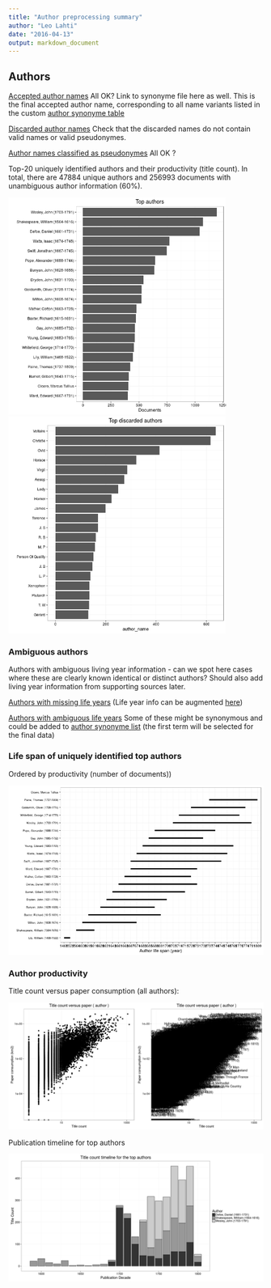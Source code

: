 ```yaml
---
title: "Author preprocessing summary"
author: "Leo Lahti"
date: "2016-04-13"
output: markdown_document
---
```


## Authors

[Accepted author names](output.tables/author_accepted.csv) All OK? Link to synonyme file here as well. This is the final accepted author name, corresponding to all name variants listed in the custom [author synonyme table](https://github.com/rOpenGov/bibliographica/blob/master/inst/extdata/ambiguous-authors.csv)

[Discarded author names](output.tables/author_discarded.csv) Check that the discarded names do not contain valid names or valid pseudonymes.

[Author names classified as pseudonymes](output.tables/author_pseudonymes.csv) All OK ?


Top-20 uniquely identified authors and their productivity (title count). In total, there are 47884 unique authors and 256993 documents with unambiguous author information (60%).

<img src="figure/summaryauthors-1.png" title="plot of chunk summaryauthors" alt="plot of chunk summaryauthors" width="430px" /><img src="figure/summaryauthors-2.png" title="plot of chunk summaryauthors" alt="plot of chunk summaryauthors" width="430px" />

### Ambiguous authors

Authors with ambiguous living year information - can we spot here
cases where these are clearly known identical or distinct authors?
Should also add living year information from supporting sources later.

[Authors with missing life years](output.tables/authors_missing_lifeyears.csv) (Life year info can be augmented [here](https://github.com/rOpenGov/bibliographica/blob/master/inst/extdata/author_info.csv))

[Authors with ambiguous life years](output.tables/author_life_ambiguous.csv) Some of these might be synonymous and could be added to [author synonyme list](https://github.com/rOpenGov/bibliographica/blob/master/inst/extdata/ambiguous-authors.csv) (the first term will be selected for the final data)


### Life span of uniquely identified top authors

Ordered by productivity (number of documents))

![plot of chunk summaryauthorslife](figure/summaryauthorslife-1.png)


### Author productivity

Title count versus paper consumption (all authors):

![plot of chunk authortitlespapers](figure/authortitlespapers-1.png)

Publication timeline for top authors

![plot of chunk summaryTop10authorstimeline](figure/summaryTop10authorstimeline-1.png)




